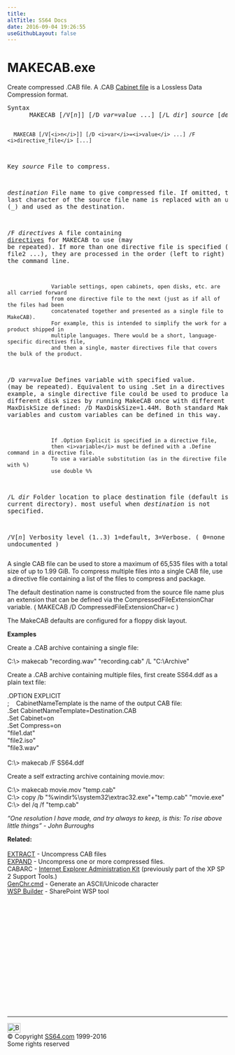 ```yaml
---
title:
altTitle: SS64 Docs
date: 2016-09-04 19:26:55
useGithubLayout: false
---
```

<!-- #BeginLibraryItem "/Library/head_nt.lbi" --><!-- #EndLibraryItem --><h1>MAKECAB.exe</h1> 
<p>Create compressed .CAB file. A .CAB <a href="http://en.wikipedia.org/wiki/Cabinet_%28file_format%29">Cabinet file</a> is a Lossless Data Compression format.</p>
<pre>Syntax
      MAKECAB [/V[<i>n</i>]] [/D <i>var</i>=<i>value</i> ...] [/L <i>dir</i>] <i>source</i> [<i>destination</i>]

      MAKECAB [/V[<i>n</i>]] [/D <i>var</i>=<i>value</i> ...] /F <i>directive_file</i> [...]

Key
   <i>source</i>         File to compress.

   <i>destination</i>    File name to give compressed file.  If omitted, the
                  last character of the source file name is replaced
                  with an underscore (_) and used as the destination.

   /F <i>directives</i>  A file containing <a href="makecab-directives.html">directives</a> for MAKECAB to use (may be repeated).
                  If more than one directive file is specified (/F file1 /F file2 ...), they
                  are processed in the order (left to right) specified on the command line.

                  Variable settings, open cabinets, open disks, etc. are all carried forward
                  from one directive file to the next (just as if all of the files had been
                  concatenated together and presented as a single file to MakeCAB).
                  For example, this is intended to simplify the work for a product shipped in
                  multiple languages. There would be a short, language-specific directives file, 
                  and then a single, master directives file that covers the bulk of the product.

   /D <i>var</i>=<i>value</i>   Defines variable with specified value. (may be repeated).
                  Equivalent to using .Set in a directives file.
                  For example, a single directive file could be used to produce layouts
                  for different disk sizes by running MakeCAB once with different values of
                  MaxDiskSize defined: /D MaxDiskSize=1.44M. Both standard MakeCAB variables
                  and custom variables can be defined in this way.

                  If .Option Explicit is specified in a directive file,
                  then <i>variable</i> must be defined with a .Define command in a directive file.
                  To use a variable substitution (as in the directive file with %)
                  use double %%

   /L <i>dir</i>         Folder location to place destination file (default is current directory).
                  most useful when <i>destination</i> is not specified.

   /V[<i>n</i>]          Verbosity level (1..3)  1=default, 3=Verbose. ( 0=none undocumented )</pre>
<p>A single  CAB file can be used to store a maximum of 65,535 files with a total size of up to 1.99 GiB. To compress multiple files into a single CAB file, use a directive file containing a list of the files to compress and package.</p>
<p>The  default destination name is constructed from the source file name                plus an extension that can be defined via the CompressedFileExtensionChar variable.               ( <span class="code">MAKECAB /D CompressedFileExtensionChar=c</span> )</p>
<p>The MakeCAB defaults are configured for a floppy disk layout.</p>
<p><b>Examples</b></p>
<p>Create a .CAB archive containing a single file:</p>
<p><span class="code">C:\&gt; makecab "recording.wav" "recording.cab" /L "C:\Archive"</span></p>
<p>Create a .CAB archive containing multiple files, first create <span class="code">SS64.ddf</span> as a plain text file:</p>
<p><span class="code">.OPTION EXPLICIT</span><br>
<span class="code">;  &nbsp;&nbsp;&nbsp;CabinetNameTemplate is the name of the output CAB file:<br>
.Set CabinetNameTemplate=Destination.CAB<br>
.Set Cabinet=on<br>
.Set Compress=on<br>
"file1.dat"<br>
"file2.iso" <br>
"file3.wav"</span><br>
<br>
<span class="code">C:\&gt; makecab /F SS64.ddf</span><br>
</p>
<p>Create a self extracting archive containing movie.mov:</p>
<p><span class="code">C:\&gt; makecab movie.mov "temp.cab"<br>
C:\&gt; copy  /b  "%windir%\system32\extrac32.exe"+"temp.cab" "movie.exe"<br>
C:\&gt; del /q /f "temp.cab"</span></p>
<p class="quote"><i>“One resolution I have made, and try always to keep, is this: To rise above little things” - John Burroughs</i> </p>
<p><b>Related:</b><br>
<br>
<a href="extract.html">EXTRACT</a> - Uncompress CAB files<br>
<a href="expand.html">EXPAND</a> - Uncompress one or more compressed files.<br>
CABARC - <a href="http://technet.microsoft.com/en-us/ie/bb219517.aspx">Internet Explorer Administration Kit</a> (previously part of the  XP SP 2 Support Tools.)<br>
<a href="syntax-genchr.html">GenChr.cmd</a> - Generate an ASCII/Unicode character<br>
<a href="http://wspbuilder.codeplex.com/">WSP Builder</a> - SharePoint WSP tool</p><!-- #BeginLibraryItem "/Library/foot_nt.lbi" --><p>
<!-- windows300 -->
<ins class="adsbygoogle" style="display:inline-block;width:300px;height:250px" data-ad-client="ca-pub-6140977852749469" data-ad-slot="7649547908"></ins>
<script>
(adsbygoogle = window.adsbygoogle || []).push({});
</script></p>
<hr>
<div id="bl" class="footer"><a href="makecab.html#"><img src="../images/top.png" width="30" height="22" alt="Back to the Top"></a></div>
<div id="br" class="footer, tagline">© Copyright <a href="../index.html">SS64.com</a> 1999-2016<br>
Some rights reserved</div><!-- #EndLibraryItem -->
